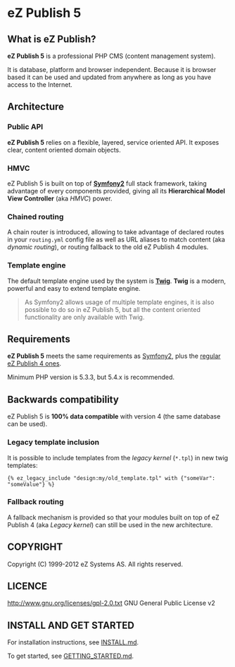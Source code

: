 # eZ Publish 5

## What is eZ Publish?
**eZ Publish 5** is a professional PHP CMS (content management system).

It is database, platform and browser independent. Because it is
browser based it can be used and updated from anywhere as long as you have
access to the Internet.


## Architecture
### Public API
**eZ Publish 5** relies on a flexible, layered, service oriented API.
It exposes clear, content oriented domain objects.

### HMVC
eZ Publish 5 is built on top of **[Symfony2](http://symfony.com)** full stack framework, taking advantage of
every components provided, giving all its **Hierarchical Model View Controller** (aka *HMVC*) power.

### Chained routing
A chain router is introduced, allowing to take advantage of declared routes in your `routing.yml` config file as well as
URL aliases to match content (aka *dynamic routing*), or routing fallback to the old eZ Publish 4 modules.

### Template engine
The default template engine used by the system is **[Twig](http://twig.sensiolabs.org/)**.
**Twig** is a modern, powerful and easy to extend template engine.

> As Symfony2 allows usage of multiple template engines, it is also possible to do so in eZ Publish 5, but all the
> content oriented functionality are only available with Twig.

## Requirements
**eZ Publish 5** meets the same requirements as [Symfony2](http://symfony.com/doc/master/reference/requirements.html), 
plus the [regular eZ Publish 4 ones](http://doc.ez.no/eZ-Publish/Technical-manual/4.x/Installation/Normal-installation/Requirements-for-doing-a-normal-installation).

Minimum PHP version is 5.3.3, but 5.4.x is recommended.

## Backwards compatibility
eZ Publish 5 is **100% data compatible** with version 4 (the same database can be used).

### Legacy template inclusion
It is possible to include templates from the *legacy kernel* (`*.tpl`) in new twig templates:

```jinja
{% ez_legacy_include "design:my/old_template.tpl" with {"someVar": "someValue"} %}
```

### Fallback routing
A fallback mechanism is provided so that your modules built on top of eZ Publish 4 (aka *Legacy kernel*)
can still be used in the new architecture.

## COPYRIGHT
Copyright (C) 1999-2012 eZ Systems AS. All rights reserved.

## LICENCE
http://www.gnu.org/licenses/gpl-2.0.txt GNU General Public License v2

## INSTALL AND GET STARTED
For installation instructions, see [INSTALL.md](https://github.com/ezsystems/ezpublish5/blob/master/INSTALL.md).

To get started, see [GETTING_STARTED.md](https://github.com/ezsystems/ezpublish5/blob/master/GETTING_STARTED.md).
